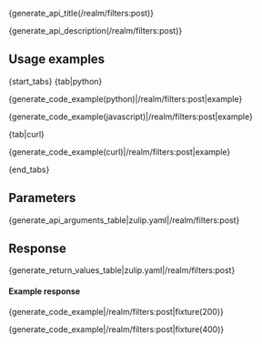 {generate_api_title(/realm/filters:post)}

{generate_api_description(/realm/filters:post)}

## Usage examples

{start_tabs}
{tab|python}

{generate_code_example(python)|/realm/filters:post|example}

{generate_code_example(javascript)|/realm/filters:post|example}

{tab|curl}

{generate_code_example(curl)|/realm/filters:post|example}

{end_tabs}

## Parameters

{generate_api_arguments_table|zulip.yaml|/realm/filters:post}

## Response

{generate_return_values_table|zulip.yaml|/realm/filters:post}

#### Example response

{generate_code_example|/realm/filters:post|fixture(200)}

{generate_code_example|/realm/filters:post|fixture(400)}

